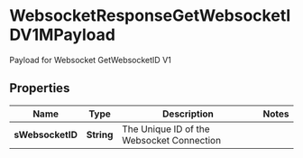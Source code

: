 

# WebsocketResponseGetWebsocketIDV1MPayload

Payload for Websocket GetWebsocketID V1

## Properties

| Name | Type | Description | Notes |
|------------ | ------------- | ------------- | -------------|
|**sWebsocketID** | **String** | The Unique ID of the Websocket Connection |  |



